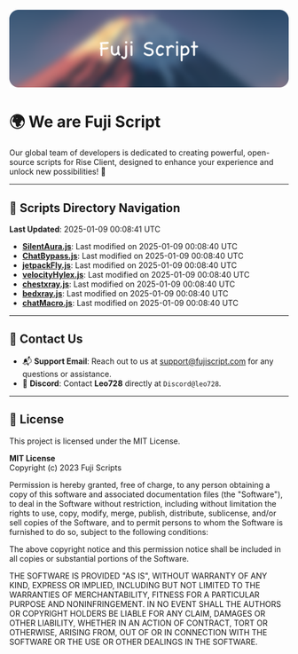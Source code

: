 ![Banner](.github/b.webp)

# 🌍 **We are Fuji Script**

Our global team of developers is dedicated to creating powerful, open-source scripts for Rise Client, designed to enhance your experience and unlock new possibilities! 🌟

---
<!-- SCRIPTS_NAVIGATION_START -->
## 📂 **Scripts Directory Navigation**

**Last Updated**: 2025-01-09 00:08:41 UTC

- **[SilentAura.js](scripts/SilentAura.js)**: Last modified on 2025-01-09 00:08:40 UTC
- **[ChatBypass.js](scripts/ChatBypass.js)**: Last modified on 2025-01-09 00:08:40 UTC
- **[jetpackFly.js](scripts/jetpackFly.js)**: Last modified on 2025-01-09 00:08:40 UTC
- **[velocityHylex.js](scripts/velocityHylex.js)**: Last modified on 2025-01-09 00:08:40 UTC
- **[chestxray.js](scripts/chestxray.js)**: Last modified on 2025-01-09 00:08:40 UTC
- **[bedxray.js](scripts/bedxray.js)**: Last modified on 2025-01-09 00:08:40 UTC
- **[chatMacro.js](scripts/chatMacro.js)**: Last modified on 2025-01-09 00:08:40 UTC

<!-- SCRIPTS_NAVIGATION_END -->

---

## 💬 **Contact Us**  
- 📬 **Support Email**: Reach out to us at [support@fujiscript.com](mailto:support@fujiscript.com) for any questions or assistance.  
- 💬 **Discord**: Contact **Leo728** directly at `Discord@leo728`.

---

## 📜 **License**

This project is licensed under the MIT License.  

**MIT License**  
Copyright (c) 2023 Fuji Scripts  

Permission is hereby granted, free of charge, to any person obtaining a copy of this software and associated documentation files (the "Software"), to deal in the Software without restriction, including without limitation the rights to use, copy, modify, merge, publish, distribute, sublicense, and/or sell copies of the Software, and to permit persons to whom the Software is furnished to do so, subject to the following conditions:  

The above copyright notice and this permission notice shall be included in all copies or substantial portions of the Software.  

THE SOFTWARE IS PROVIDED "AS IS", WITHOUT WARRANTY OF ANY KIND, EXPRESS OR IMPLIED, INCLUDING BUT NOT LIMITED TO THE WARRANTIES OF MERCHANTABILITY, FITNESS FOR A PARTICULAR PURPOSE AND NONINFRINGEMENT. IN NO EVENT SHALL THE AUTHORS OR COPYRIGHT HOLDERS BE LIABLE FOR ANY CLAIM, DAMAGES OR OTHER LIABILITY, WHETHER IN AN ACTION OF CONTRACT, TORT OR OTHERWISE, ARISING FROM, OUT OF OR IN CONNECTION WITH THE SOFTWARE OR THE USE OR OTHER DEALINGS IN THE SOFTWARE.  
